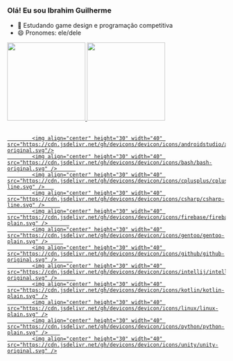 ### Olá! Eu sou Ibrahim Guilherme

- 🌱 Estudando game design e programação competitiva
- 😄 Pronomes: ele/dele

<div>
     <a href="https://github.com/GuilhermeIbrahim">
     <img height="180em" src="https://github-readme-stats.vercel.app/api?username=GuilhermeIbrahim&show_icons=true&theme=dracula&include_all_commits=true&count_private=true"/>
     <img height="180em" src="https://github-readme-stats.vercel.app/api/top-langs/?username=GuilhermeIbrahim&layout=compact&langs_count=16&theme=dracula"/>
</div>

<div style="display: inline_block"><br>

            <img align="center" height="30" width="40" src="https://cdn.jsdelivr.net/gh/devicons/devicon/icons/androidstudio/androidstudio-original.svg"/>
            <img align="center" height="30" width="40" src="https://cdn.jsdelivr.net/gh/devicons/devicon/icons/bash/bash-original.svg" />      
            <img align="center" height="30" width="40" src="https://cdn.jsdelivr.net/gh/devicons/devicon/icons/cplusplus/cplusplus-line.svg" />   
            <img align="center" height="30" width="40" src="https://cdn.jsdelivr.net/gh/devicons/devicon/icons/csharp/csharp-line.svg" />     
            <img align="center" height="30" width="40" src="https://cdn.jsdelivr.net/gh/devicons/devicon/icons/firebase/firebase-plain.svg" />       
            <img align="center" height="30" width="40" src="https://cdn.jsdelivr.net/gh/devicons/devicon/icons/gentoo/gentoo-plain.svg" />     
            <img align="center" height="30" width="40" src="https://cdn.jsdelivr.net/gh/devicons/devicon/icons/github/github-original.svg" />     
            <img align="center" height="30" width="40" src="https://cdn.jsdelivr.net/gh/devicons/devicon/icons/intellij/intellij-original.svg" />      
            <img align="center" height="30" width="40" src="https://cdn.jsdelivr.net/gh/devicons/devicon/icons/kotlin/kotlin-plain.svg" />
            <img align="center" height="30" width="40" src="https://cdn.jsdelivr.net/gh/devicons/devicon/icons/linux/linux-plain.svg" />
            <img align="center" height="30" width="40" src="https://cdn.jsdelivr.net/gh/devicons/devicon/icons/python/python-plain.svg" />    
            <img align="center" height="30" width="40" src="https://cdn.jsdelivr.net/gh/devicons/devicon/icons/unity/unity-original.svg" />
</div>
